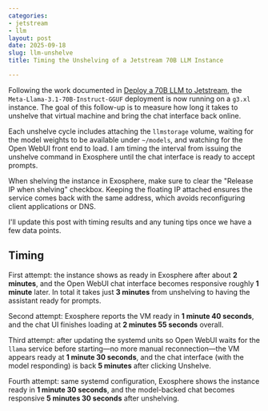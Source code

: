 ```yaml
---
categories:
- jetstream
- llm
layout: post
date: 2025-09-18
slug: llm-unshelve
title: Timing the Unshelving of a Jetstream 70B LLM Instance

---
```


Following the work documented in [Deploy a 70B LLM to Jetstream](2025-09-18-deploy-70b-llm-jetstream.md), the `Meta-Llama-3.1-70B-Instruct-GGUF` deployment is now running on a `g3.xl` instance. The goal of this follow-up is to measure how long it takes to unshelve that virtual machine and bring the chat interface back online.

Each unshelve cycle includes attaching the `llmstorage` volume, waiting for the model weights to be available under `~/models`, and watching for the Open WebUI front end to load. I am timing the interval from issuing the unshelve command in Exosphere until the chat interface is ready to accept prompts.

When shelving the instance in Exosphere, make sure to clear the "Release IP when shelving" checkbox. Keeping the floating IP attached ensures the service comes back with the same address, which avoids reconfiguring client applications or DNS.

I'll update this post with timing results and any tuning tips once we have a few data points.

## Timing

First attempt: the instance shows as ready in Exosphere after about **2 minutes**, and the Open WebUI chat interface becomes responsive roughly **1 minute** later. In total it takes just **3 minutes** from unshelving to having the assistant ready for prompts.

Second attempt: Exosphere reports the VM ready in **1 minute 40 seconds**, and the chat UI finishes loading at **2 minutes 55 seconds** overall.

Third attempt: after updating the systemd units so Open WebUI waits for the `llama` service before starting—no more manual reconnection—the VM appears ready at **1 minute 30 seconds**, and the chat interface (with the model responding) is back **5 minutes** after clicking Unshelve.

Fourth attempt: same systemd configuration, Exosphere shows the instance ready in **1 minute 30 seconds**, and the model-backed chat becomes responsive **5 minutes 30 seconds** after unshelving.
